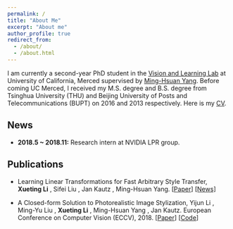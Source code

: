 ```yaml
---
permalink: /
title: "About Me"
excerpt: "About me"
author_profile: true
redirect_from:
  - /about/
  - /about.html
---
```


I am currently a second-year PhD student in the [Vision and Learning Lab](http://vllab.ucmerced.edu/) at University of California, Merced supervised by [Ming-Hsuan Yang](http://faculty.ucmerced.edu/mhyang/). Before coming UC Merced, I received my M.S. degree and B.S. degree from Tsinghua University (THU) and Beijing University of Posts and Telecommunications (BUPT) on 2016 and 2013 respectively. Here is my [CV](https://drive.google.com/file/d/1ndjbuysGBJMMTpmIK3hTD_HfXZVsJzaH/view?usp=sharing).

## News
- **2018.5 ~ 2018.11:** Research intern at NVIDIA LPR group.

## Publications

- Learning Linear Transformations for Fast Arbitrary Style Transfer, **Xueting Li** , Sifei Liu , Jan Kautz , Ming-Hsuan Yang. [[Paper](https://arxiv.org/abs/1808.04537v1)] [[News]](https://news.developer.nvidia.com/new-ai-style-transfer-algorithm-allows-users-to-create-millions-of-artistic-combinations/)

- A Closed-form Solution to Photorealistic Image Stylization, Yijun Li , Ming-Yu Liu , **Xueting Li** , Ming-Hsuan Yang , Jan Kautz. European Conference on Computer Vision (ECCV), 2018. [[Paper](https://arxiv.org/abs/1802.06474)] [[Code](https://github.com/NVIDIA/FastPhotoStyle)]
